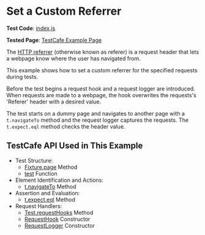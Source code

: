 # Set a Custom Referrer

**Test Code**: [index.js](index.js)

**Tested Page**: [TestCafe Example Page](https://devexpress.github.io/testcafe/example/)

The [HTTP referrer](https://developer.mozilla.org/en-US/docs/Web/HTTP/Headers/Referer) (otherwise known as referer) is a request header that lets a webpage know where the user has navigated from.

This example shows how to set a custom referrer for the specified requests during tests.

Before the test begins a request hook and a request logger are introduced. When requests are made to a webpage, the hook overwrites the requests's 'Referer' header with a desired value.

The test starts on a dummy page and navigates to another page with a `t.navigateTo` method and the request logger captures the requests. The `t.expect.eql` method checks the header value.

## TestCafe API Used in This Example

* Test Structure:
  * [Fixture.page](https://devexpress.github.io/testcafe/documentation/reference/test-api/fixture/page.html) Method
  * [test](https://devexpress.github.io/testcafe/documentation/reference/test-api/global/test.html) Function
* Element Identification and Actions:
  * [t.navigateTo](https://devexpress.github.io/testcafe/documentation/reference/test-api/testcontroller/navigateto.html) Method
* Assertion and Evaluation:
  * [t.expect.eql](https://devexpress.github.io/testcafe/documentation/reference/test-api/testcontroller/expect/eql.html) Method
* Request Handlers:
  * [Test.requestHooks](https://devexpress.github.io/testcafe/documentation/reference/test-api/test/requesthooks.html) Method
  * [RequestHook](https://devexpress.github.io/testcafe/documentation/reference/test-api/requesthook/constructor.html) Constructor
  * [RequestLogger](https://devexpress.github.io/testcafe/documentation/reference/test-api/requestlogger/constructor.html) Constructor
